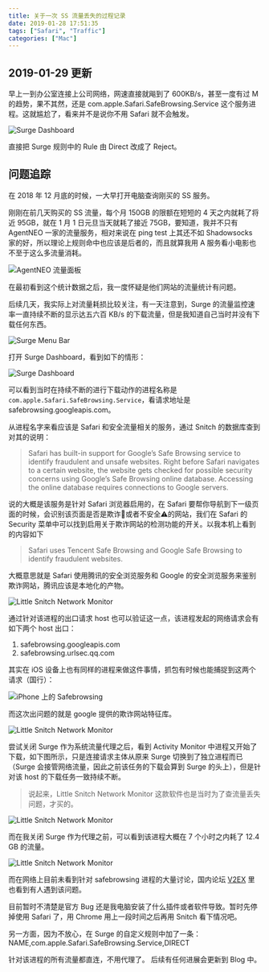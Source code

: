 ```yaml
---
title: 关于一次 SS 流量丢失的过程记录
date: 2019-01-28 17:51:35
tags: ["Safari", "Traffic"]
categories: ["Mac"]
---
```


## 2019-01-29 更新

早上一到办公室连接上公司网络，网速直接就飚到了 600KB/s，甚至一度有过 M 的趋势，果不其然，还是 com.apple.Safari.SafeBrowsing.Service 这个服务进程。这就尴尬了，看来并不是说你不用 Safari 就不会触发。

![Surge Dashboard](https://i.imgur.com/yifgIEZ.png)

直接把 Surge 规则中的 Rule 由 Direct 改成了 Reject。


## 问题追踪

在 2018 年 12 月底的时候，一大早打开电脑查询刚买的 SS 服务。

刚刚在前几天购买的 SS 流量，每个月 150GB 的限额在短短的 4 天之内就耗了将近 95GB，就在 1 月 1 日元旦当天就耗了接近 75GB，要知道，我并不只有 AgentNEO 一家的流量服务，相对来说在 ping test 上其还不如 Shadowsocks 家的好，所以理论上规则命中也应该是后者的，而且就算我用 A 服务看小电影也不至于这么多流量消耗。

![AgentNEO 流量面板](https://i.imgur.com/9tRs9vh.png)

在最初看到这个统计数据之后，我一度怀疑是他们网站的流量统计有问题。

后续几天，我实际上对流量耗损比较关注，有一天注意到，Surge 的流量监控速率一直持续不断的显示达五六百 KB/s 的下载流量，但是我知道自己当时并没有下载任何东西。

![Surge Menu Bar](https://i.imgur.com/nWz8JAt.png)

打开 Surge Dashboard，看到如下的情形：

![Surge Dashboard](https://i.imgur.com/9kVX27V.png)

可以看到当时在持续不断的进行下载动作的进程名称是 `com.apple.Safari.SafeBrowsing.Service`，看请求地址是 safebrowsing.googleapis.com。

从进程名字来看应该是 Safari 和安全流量相关的服务，通过 Snitch 的数据库查到对其的说明：

> Safari has built-in support for Google’s Safe Browsing service to identify fraudulent and unsafe websites. Right before Safari navigates to a certain website, the website gets checked for possible security concerns using Google’s Safe Browsing online database. Accessing the online database requires connections to Google servers.

说的大概是该服务是针对 Safari 浏览器启用的，在 Safari 要帮你导航到下一级页面的时候，会识别该页面是否是欺诈🐶或者不安全⚠️的网站，我们在 Safari 的 Security 菜单中可以找到启用关于欺诈网站的检测功能的开关。以我本机上看到的内容如下

> Safari uses Tencent Safe Browsing and Google Safe Browsing to identify fraudulent websites.

大概意思就是 Safari 使用腾讯的安全浏览服务和 Google 的安全浏览服务来鉴别欺诈网站，腾讯应该是本地化的产物。

![Little Snitch Network Monitor](https://i.imgur.com/wEhv8iu.png)

通过针对该进程的出口请求 host 也可以验证这一点，该进程发起的网络请求会有如下两个 host 出口：
1. safebrowsing.googleapis.com 
2. safebrowsing.urlsec.qq.com

其实在 iOS 设备上也有同样的进程来做这件事情，抓包有时候也能捕捉到这两个请求（国行）：


![iPhone 上的 Safebrowsing](https://i.imgur.com/g9JCPdU.jpg)


而这次出问题的就是 google 提供的欺诈网站特征库。

![Little Snitch Network Monitor](https://i.imgur.com/BtfvMIV.png)


尝试关闭 Surge 作为系统流量代理之后，看到 Activity Monitor 中进程又开始了下载，如下图所示，只是连接请求主体从原来 Surge 切换到了独立进程而已（Surge 会接管网络流量，因此之前该任务的下载会算到 Surge 的头上），但是针对该 host 的下载任务一致持续不断。

> 说起来，Little Snitch Network Monitor 这款软件也是当时为了查流量丢失问题，才买的。

![Little Snitch Network Monitor](https://i.imgur.com/SUT5qQC.png)


而在我关闭 Surge 作为代理之前，可以看到该进程大概在 7 个小时之内耗了 12.4 GB 的流量。

![Little Snitch Network Monitor](https://i.imgur.com/Gnxc4bB.png)

而在网络上目前未看到针对 safebrowsing 进程的大量讨论，国内论坛 [V2EX](https://www.v2ex.com/t/404025) 里也看到有人遇到该问题。

目前暂时不清楚是官方 Bug 还是我电脑安装了什么插件或者软件导致。暂时先停掉使用 Safari 了，用 Chrome 用上一段时间之后再用 Snitch 看下情况吧。

另一方面，因为不放心，在 Surge 的自定义规则中加了一条：
	NAME,com.apple.Safari.SafeBrowsing.Service,DIRECT
	
针对该进程的所有流量都直连，不用代理了。 后续有任何进展会更新到 Blog 中。